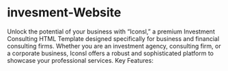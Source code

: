 # invesment-Website
Unlock the potential of your business with “Iconsl,” a premium Investment Consulting HTML Template designed specifically for business and financial consulting firms. Whether you are an investment agency, consulting firm, or a corporate business, Iconsl offers a robust and sophisticated platform to showcase your professional services.  Key Features:
